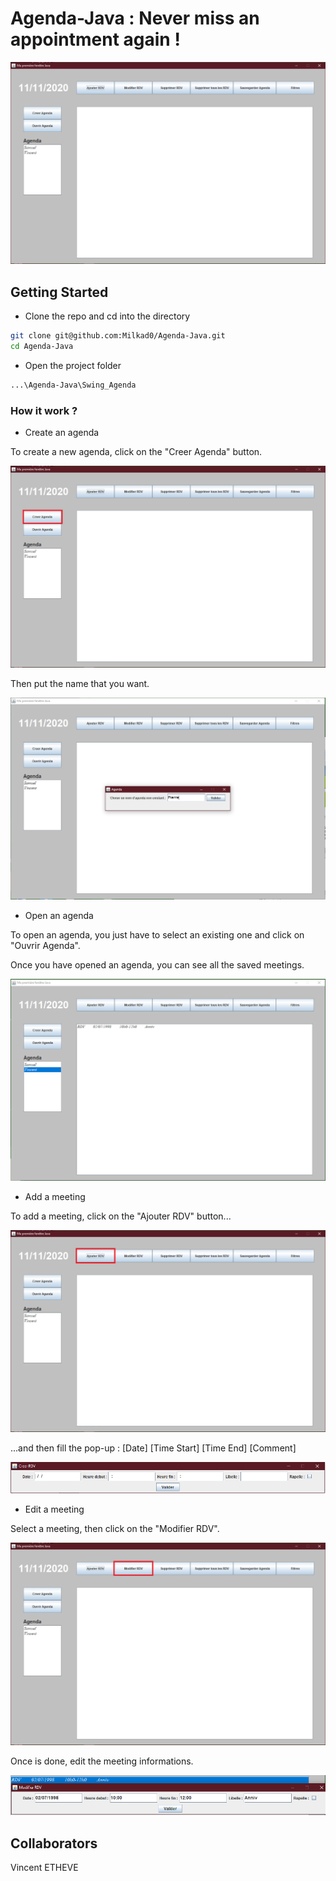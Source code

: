 # Agenda-Java : Never miss an appointment again !

![](Images/Agenda1.PNG)

## Getting Started

- Clone the repo and cd into the directory
```sh
git clone git@github.com:Milkad0/Agenda-Java.git
cd Agenda-Java
```

- Open the project folder
```sh
...\Agenda-Java\Swing_Agenda
```
### How it work ?
- Create an agenda

To create a new agenda, click on the "Creer Agenda" button.

![](Images/AgendaAddAgenda.png)

Then put the name that you want.

![](Images/AddAgenda.PNG)

- Open an agenda

To open an agenda, you just have to select an existing one and click on "Ouvrir Agenda".

Once you have opened an agenda, you can see all the saved meetings.

![](Images/Agenda2.PNG)

- Add a meeting

To add a meeting, click on the "Ajouter RDV" button...

![](Images/AgendaAddRDV.png)

...and then fill the pop-up : [Date] [Time Start] [Time End] [Comment]

![](Images/AddRdvPop.PNG)

- Edit a meeting

Select a meeting, then click on the "Modifier RDV".

![](Images/AgendaModifier.png)

Once is done, edit the meeting informations.

![](Images/Modif2.PNG)


## Collaborators

Vincent ETHEVE
